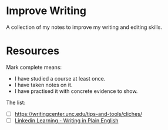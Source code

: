 # Improve Writing

A collection of my notes to improve my writing and editing skills.

# Resources

Mark complete means:

* I have studied a course at least once.
* I have taken notes on it.
* I have practised it with concrete evidence to show.

The list:

- [ ] https://writingcenter.unc.edu/tips-and-tools/cliches/
- [ ] [Linkedin Learning - Writing in Plain English](https://www.linkedin.com/learning/writing-in-plain-english/)
